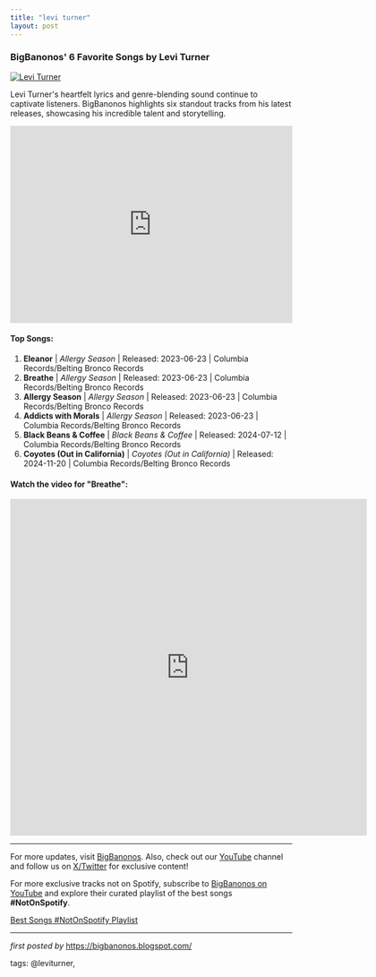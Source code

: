 ```yaml
---
title: "levi turner"
layout: post
---
```

<h3>BigBanonos' 6 Favorite Songs by Levi Turner</h3> <!-- Featured Image -->
<div > <a href="https://i.scdn.co/image/ab6761610000e5eb21a9ef1c965fe09cd46bd2e6" target="_blank"> <img src="https://i.scdn.co/image/ab6761610000e5eb21a9ef1c965fe09cd46bd2e6" alt="Levi Turner"> </a>
</div> <!-- Introductory Text -->
<p>Levi Turner's heartfelt lyrics and genre-blending sound continue to captivate listeners. BigBanonos highlights six standout tracks from his latest releases, showcasing his incredible talent and storytelling.</p> <!-- Spotify Playlist Embed -->
<div > <iframe src="https://open.spotify.com/embed/playlist/6qRFuCnk322sjr61VsapH9?utm_source=generator" width="100%" height="352" frameBorder="0" allowfullscreen="" allow="autoplay; clipboard-write; encrypted-media; fullscreen; picture-in-picture" loading="lazy"></iframe>
</div> <!-- Song List -->
<h4>Top Songs:</h4>
<ol> <li><strong>Eleanor</strong> | <em>Allergy Season</em> | Released: 2023-06-23 | Columbia Records/Belting Bronco Records</li> <li><strong>Breathe</strong> | <em>Allergy Season</em> | Released: 2023-06-23 | Columbia Records/Belting Bronco Records</li> <li><strong>Allergy Season</strong> | <em>Allergy Season</em> | Released: 2023-06-23 | Columbia Records/Belting Bronco Records</li> <li><strong>Addicts with Morals</strong> | <em>Allergy Season</em> | Released: 2023-06-23 | Columbia Records/Belting Bronco Records</li> <li><strong>Black Beans & Coffee</strong> | <em>Black Beans & Coffee</em> | Released: 2024-07-12 | Columbia Records/Belting Bronco Records</li> <li><strong>Coyotes (Out in California)</strong> | <em>Coyotes (Out in California)</em> | Released: 2024-11-20 | Columbia Records/Belting Bronco Records</li>
</ol> <!-- YouTube Video Embed -->
<h4>Watch the video for "Breathe":</h4>
<div > <iframe width="637" height="601" src="https://www.youtube.com/embed/36fU6G7A0FM?list=RD36fU6G7A0FM" title="Levi Turner - Breathe [Official Audio]" frameborder="0" allow="accelerometer; autoplay; clipboard-write; encrypted-media; gyroscope; picture-in-picture; web-share" referrerpolicy="strict-origin-when-cross-origin" allowfullscreen></iframe>
</div> <!-- Footer Links -->
<hr />
<p>For more updates, visit <a href="https://bigbanonos.blogspot.com/" rel="noopener" target="_blank">BigBanonos</a>. Also, check out our <a href="https://www.youtube.com/@BigBanonos" target="_blank">YouTube</a> channel and follow us on <a href="https://x.com/bigbanonos" target="_blank">X/Twitter</a> for exclusive content!</p>


<!--Subscribe and Playlist Links-->
<div>
    <p>For more exclusive tracks not on Spotify, subscribe to <a href="https://www.youtube.com/@BigBanonos" target="_blank">BigBanonos on YouTube</a> and explore their curated playlist of the best songs <strong>#NotOnSpotify</strong>.</p>
    <p><a href="https://www.youtube.com/playlist?list=PLtuNtuTatqI0kFahUCbtbfenC_ET5O_tr" target="_blank">Best Songs #NotOnSpotify Playlist<br /></a></p></div>

<hr />

<p><em>first posted by</em> <a href="https://bigbanonos.blogspot.com/" rel="noopener" target="_new">https://bigbanonos.blogspot.com/</a></p>

<p>tags: @leviturner,</p>
